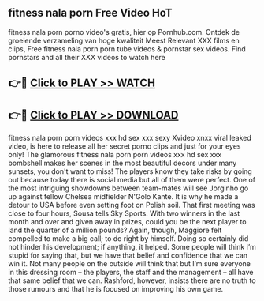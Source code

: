 ## fitness nala porn Free Video HoT 

fitness nala porn porno video's gratis, hier op Pornhub.com. Ontdek de groeiende verzameling van hoge kwaliteit Meest Relevant XXX films en clips,
Free fitness nala porn porn tube videos & pornstar sex videos. Find pornstars and all their XXX videos to watch here


## 👉🔴 [Click to PLAY >> WATCH](http://us.freeplayer.one?title=fitness_nala_porn&ref=16D)

## 👉🔴 [Click to PLAY >> DOWNLOAD](http://us.freeplayer.one?title=fitness_nala_porn&ref=16D)


fitness nala porn porn videos xxx hd sex xxx sexy Xvideo xnxx viral leaked video, is here to release all her secret porno clips and just for your eyes only! The glamorous fitness nala porn porn videos xxx hd sex xxx bombshell makes her scenes in the most beautiful decors under many sunsets, you don't want to miss! The players know they take risks by going out because today there is social media but all of them were perfect. One of the most intriguing showdowns between team-mates will see Jorginho go up against fellow Chelsea midfielder N'Golo Kante. It is why he made a detour to USA before even setting foot on Polish soil. That first meeting was close to four hours, Sousa tells Sky Sports. With two winners in the last month and over and given away in prizes, could you be the next player to land the quarter of a million pounds? Again, though, Maggiore felt compelled to make a big call; to do right by himself. Doing so certainly did not hinder his development; if anything, it helped. Some people will think I’m stupid for saying that, but we have that belief and confidence that we can win it. Not many people on the outside will think that but I’m sure everyone in this dressing room – the players, the staff and the management – all have that same belief that we can. Rashford, however, insists there are no truth to those rumours and that he is focused on improving his own game.